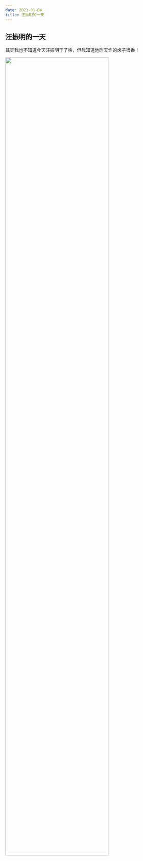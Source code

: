 ```yaml
---
date: 2021-01-04
title: 汪振明的一天
---
```


## 汪振明的一天

其实我也不知道今天汪振明干了啥，但我知道他昨天炸的卤子很香！

<img src="{{site.url}}/images/lu.jpg" width="80%" />
